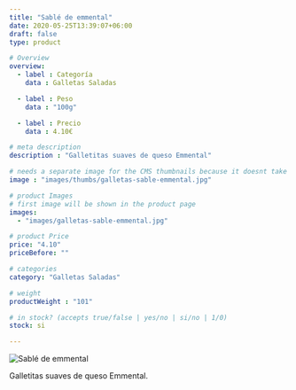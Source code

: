 ```yaml
---
title: "Sablé de emmental"
date: 2020-05-25T13:39:07+06:00
draft: false
type: product

# Overview
overview:
  - label : Categoría
    data : Galletas Saladas

  - label : Peso
    data : "100g"

  - label : Precio
    data : 4.10€

# meta description
description : "Galletitas suaves de queso Emmental"

# needs a separate image for the CMS thumbnails because it doesnt take arrays (slideshow images)
image : "images/thumbs/galletas-sable-emmental.jpg"

# product Images
# first image will be shown in the product page
images:
  - "images/galletas-sable-emmental.jpg"

# product Price
price: "4.10"
priceBefore: ""

# categories
category: "Galletas Saladas"

# weight
productWeight : "101"

# in stock? (accepts true/false | yes/no | si/no | 1/0)
stock: si

---
```

![Sablé de emmental](/images/galletas-sable-emmental.jpg "Sablé de emmental")

Galletitas suaves de queso Emmental.
